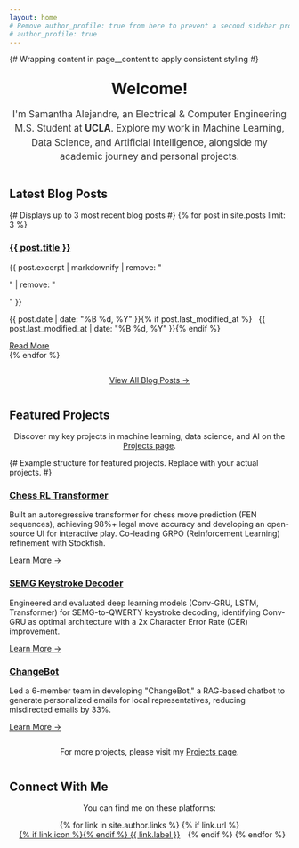 ```yaml
---
layout: home
# Remove author_profile: true from here to prevent a second sidebar profile
# author_profile: true
---
```


<div class="page__content"> {# Wrapping content in page__content to apply consistent styling #}
 <h1 id="welcome-to-my-personal-portfolio" style="text-align: center; margin-top: 1em; margin-bottom: 0.5em;">Welcome!</h1>
 <p class="lead" style="text-align: center; font-size: 1.2em; line-height: 1.5; color: #333;">
   I'm Samantha Alejandre, an Electrical & Computer Engineering M.S. Student at <span style="font-weight: bold;">UCLA</span>.
   Explore my work in Machine Learning, Data Science, and Artificial Intelligence, alongside my academic journey and personal projects.
 </p>

 <h2 class="archive__item-title" style="margin-top: 2em;">Latest Blog Posts</h2>
 {# Displays up to 3 most recent blog posts #}
 {% for post in site.posts limit: 3 %}
   <article class="archive__item">
     <h3 class="archive__item-title" itemprop="headline">
       <a href="{{ post.url | relative_url }}" rel="permalink">{{ post.title }}</a>
     </h3>
     <p class="archive__item-excerpt" itemprop="description">{{ post.excerpt | markdownify | remove: "<p>" | remove: "</p>" }}</p>
     <p class="page__meta"><i class="far fa-calendar-alt" aria-hidden="true"></i> <time datetime="{{ post.date | date_to_xmlschema }}">{{ post.date | date: "%B %d, %Y" }}</time>{% if post.last_modified_at %} &nbsp; <i class="fas fa-fw fa-pencil-alt" aria-hidden="true"></i> <time datetime="{{ post.last_modified_at | date_to_xmlschema }}">{{ post.last_modified_at | date: "%B %d, %Y" }}</time>{% endif %}</p>
     <a href="{{ post.url | relative_url }}" class="btn btn--primary">Read More</a>
   </article>
 {% endfor %}

 <p style="text-align: center; margin-top: 2em;"><a href="{{ '/blog/' | relative_url }}" class="btn btn--primary">View All Blog Posts &rarr;</a></p>

 <h2 class="archive__item-title" style="margin-top: 2em;">Featured Projects</h2>
 <p style="text-align: center;">Discover my key projects in machine learning, data science, and AI on the <a href="{{ '/projects/' | relative_url }}">Projects page</a>.</p>

 {# Example structure for featured projects. Replace with your actual projects. #}
 <div class="feature__wrapper" style="margin-bottom: 2em;">
   <div class="feature__item">
     <div class="archive__item">
       <h3 class="archive__item-title" itemprop="headline">
         <a href="/projects/#chess-rl-transformer" rel="permalink">Chess RL Transformer</a>
       </h3>
       <p class="archive__item-excerpt" itemprop="description">Built an autoregressive transformer for chess move prediction (FEN sequences), achieving 98%+ legal move accuracy and developing an open-source UI for interactive play. Co-leading GRPO (Reinforcement Learning) refinement with Stockfish.</p>
       <a href="/projects/#chess-rl-transformer" class="btn btn--primary">Learn More &rarr;</a>
     </div>
   </div>

   <div class="feature__item">
     <div class="archive__item">
       <h3 class="archive__item-title" itemprop="headline">
         <a href="/projects/#semg-keystroke-decoder" rel="permalink">SEMG Keystroke Decoder</a>
       </h3>
       <p class="archive__item-excerpt" itemprop="description">Engineered and evaluated deep learning models (Conv-GRU, LSTM, Transformer) for SEMG-to-QWERTY keystroke decoding, identifying Conv-GRU as optimal architecture with a 2x Character Error Rate (CER) improvement.</p>
       <a href="/projects/#semg-keystroke-decoder" class="btn btn--primary">Learn More &rarr;</a>
     </div>
   </div>

   <div class="feature__item">
     <div class="archive__item">
       <h3 class="archive__item-title" itemprop="headline">
         <a href="/projects/#changebot" rel="permalink">ChangeBot</a>
       </h3>
       <p class="archive__item-excerpt" itemprop="description">Led a 6-member team in developing "ChangeBot," a RAG-based chatbot to generate personalized emails for local representatives, reducing misdirected emails by 33%.</p>
       <a href="#changebot" class="btn btn--primary">Learn More &rarr;</a>
     </div>
   </div>
 </div>

 <p style="text-align: center;">For more projects, please visit my <a href="{{ '/projects/' | relative_url }}">Projects page</a>.</p>

 <h2 class="archive__item-title" style="margin-top: 2em;">Connect With Me</h2>
 <p style="text-align: center;">You can find me on these platforms:</p>
 <ul style="list-style: none; padding: 0; text-align: center;">
   {% for link in site.author.links %}
     {% if link.url %}
       <li style="display: inline-block; margin: 0 10px;">
         <a href="{{ link.url }}" target="_blank" rel="noopener noreferrer">
           {% if link.icon %}<i class="{{ link.icon | default: 'fas fa-link' }}" aria-hidden="true"></i>{% endif %} {{ link.label }}
         </a>
       </li>
     {% endif %}
   {% endfor %}
 </ul>
</div>